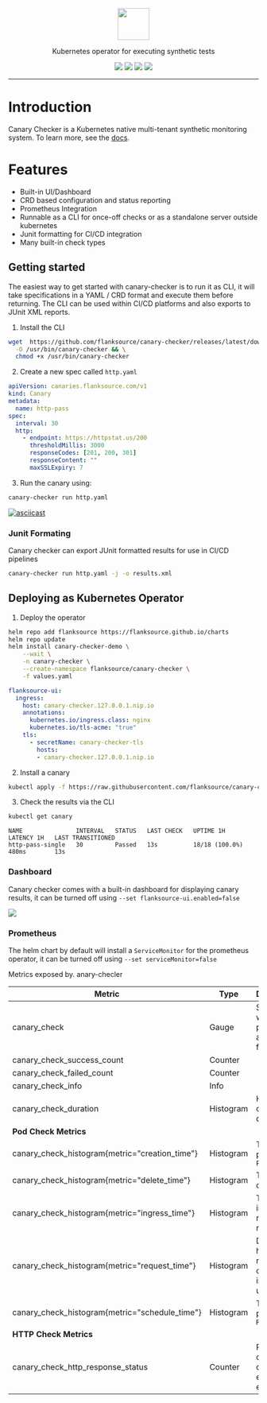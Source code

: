 

<div align="center"> <img src="docs/canary-checker.png" height="64px"></img></div>
  <p align="center">Kubernetes operator for executing synthetic tests</p>
<p align="center">
<a href="https://github.com/flanksource/canary-checker/actions"><img src="https://github.com/flanksource/canary-checker/workflows/Test/badge.svg"></a>
<a href="https://goreportcard.com/report/github.com/flanksource/canary-checker"><img src="https://goreportcard.com/badge/github.com/flanksource/canary-checker"></a>
<img src="https://img.shields.io/github/license/flanksource/canary-checker.svg?style=flat-square"/>
<a href="https://canary-checker.docs.flanksource.com"> <img src="https://img.shields.io/badge/☰-Docs-lightgrey.svg"/> </a>
</p>



---


# Introduction

Canary Checker is a Kubernetes native multi-tenant synthetic monitoring system.  To learn more,  see the [docs](https://docs.flanksource.com/canary-checker/overview/).

# Features

* Built-in UI/Dashboard
* CRD based configuration and status reporting
* Prometheus Integration
* Runnable as a CLI for once-off checks or as a standalone server outside kubernetes
* Junit formatting for CI/CD integration
* Many built-in check types

## Getting started

The easiest way to get started with canary-checker is to run it as CLI, it will take specifications in a YAML / CRD format and execute them before returning. The CLI can be used within CI/CD platforms and also exports to JUnit XML reports.

1. Install the CLI

```bash
wget  https://github.com/flanksource/canary-checker/releases/latest/download/canary-checker_linux_amd64   \
  -O /usr/bin/canary-checker && \
  chmod +x /usr/bin/canary-checker
```

2. Create a new  spec called `http.yaml`

```yaml
apiVersion: canaries.flanksource.com/v1
kind: Canary
metadata:
  name: http-pass
spec:
  interval: 30
  http:
    - endpoint: https://httpstat.us/200
      thresholdMillis: 3000
      responseCodes: [201, 200, 301]
      responseContent: ""
      maxSSLExpiry: 7
```

3. Run the canary using:

```bash
canary-checker run http.yaml
```

[![asciicast](https://asciinema.org/a/N3jELGSn8HoRQHPpCdeK7MDBV.svg)](https://asciinema.org/a/N3jELGSn8HoRQHPpCdeK7MDBV)



### Junit Formating

Canary checker can export  JUnit formatted results for use in CI/CD pipelines

```bash
canary-checker run http.yaml -j -o results.xml
```


## Deploying as Kubernetes Operator


1. Deploy the operator

```bash
helm repo add flanksource https://flanksource.github.io/charts
helm repo update
helm install canary-checker-demo \
	--wait \
	-n canary-checker \
	--create-namespace flanksource/canary-checker \
	-f values.yaml
```

```yaml title="values.yaml"
flanksource-ui:
  ingress:
    host: canary-checker.127.0.0.1.nip.io
    annotations:
      kubernetes.io/ingress.class: nginx
      kubernetes.io/tls-acme: "true"
    tls:
      - secretName: canary-checker-tls
        hosts:
        - canary-checker.127.0.0.1.nip.io
```

2. Install a canary

```bash
kubectl apply -f https://raw.githubusercontent.com/flanksource/canary-checker/master/fixtures/minimal/http_pass_single.yaml
```

3. Check the results via the CLI

```bash
kubectl get canary
```

``` title="sample output"
NAME               INTERVAL   STATUS   LAST CHECK   UPTIME 1H        LATENCY 1H   LAST TRANSITIONED
http-pass-single   30         Passed   13s          18/18 (100.0%)   480ms        13s
```



### Dashboard

Canary checker comes with a built-in dashboard for displaying canary results, it can be turned off using `--set flanksource-ui.enabled=false`

![](https://github.com/flanksource/docs/blob/85bdd4875d0d3ded16b7aa6c132d423852fcad90/docs/images/dashboard-http-pass-canary.png?raw=true)



### Prometheus

The helm chart by default will install a `ServiceMonitor` for the prometheus operator, it can be turned off using `--set serviceMonitor=false`



Metrics exposed by. anary-checler

| Metric                                         | Type      | Description                                 |
| ---------------------------------------------- | --------- | ------------------------------------------- |
| canary_check                                   | Gauge     | Set to 0 when passing and 1 when failing    |
| canary_check_success_count                     | Counter   |                                             |
| canary_check_failed_count                      | Counter   |                                             |
| canary_check_info                              | Info      |                                             |
| canary_check_duration                          | Histogram | Histogram of canary durations               |
| **Pod Check Metrics**                          |           |                                             |
| canary_check_histogram{metric="creation_time"} | Histogram | Time for pod to be `Pending`                |
| canary_check_histogram{metric="delete_time"}   | Histogram | Time to delete pod                          |
| canary_check_histogram{metric="ingress_time"}  | Histogram | Time until ingress is returning requests    |
| canary_check_histogram{metric="request_time"}  | Histogram | Duration of http request once ingress is up |
| canary_check_histogram{metric="schedule_time"} | Histogram | Time for pod to be `Running`                |
| **HTTP Check Metrics**                         |           |                                             |
| canary_check_http_response_status              | Counter   | Response code counter for each endpoint     |
